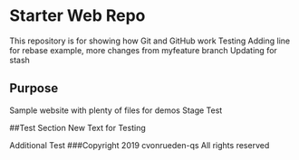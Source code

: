 # Starter Web Repo

This repository is for showing how Git and GitHub work
Testing
Adding line for rebase example, more changes from myfeature branch
Updating for stash

## Purpose

Sample website with plenty of files for demos
Stage Test

##Test Section
New Text for Testing

Additional Test
###Copyright
2019 cvonrueden-qs All rights reserved